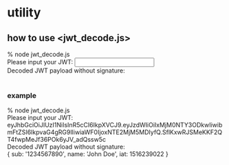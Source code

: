 # utility
 
## how to use <jwt_decode.js>

% node jwt_decode.js<br>
Please input your JWT: <input your JWT without signature><br>
Decoded JWT payload without signature:<br>
<output Decoded JWT payload><br>

### example
% node jwt_decode.js<br>
Please input your JWT: eyJhbGciOiJIUzI1NiIsInR5cCI6IkpXVCJ9.eyJzdWIiOiIxMjM0NTY3ODkwIiwibmFtZSI6IkpvaG4gRG9lIiwiaWF0IjoxNTE2MjM5MDIyfQ.SflKxwRJSMeKKF2QT4fwpMeJf36POk6yJV_adQssw5c<br>
Decoded JWT payload without signature:<br>
{ sub: '1234567890', name: 'John Doe', iat: 1516239022 }

